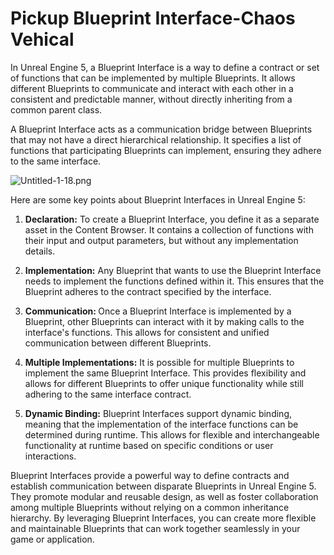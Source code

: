 # Pickup Blueprint Interface-Chaos Vehical

<p class="speechify-inbox-player">In Unreal Engine 5, a Blueprint Interface is a way to define a contract or set of functions that can be implemented by multiple Blueprints. It allows different Blueprints to communicate and interact with each other in a consistent and predictable manner, without directly inheriting from a common parent class.</p>
<p class="speechify-inbox-player">A Blueprint Interface acts as a communication bridge between Blueprints that may not have a direct hierarchical relationship. It specifies a list of functions that participating Blueprints can implement, ensuring they adhere to the same interface.</p>
<p class="speechify-inbox-player"><img style="display: block; margin-left: auto; margin-right: auto;" src="https://vertexschool.instructure.com/courses/289/files/18460/preview?verifier=5cwTOCng28Yc87tcjyN5E9swpAxtmi9vt3OyOrar" alt="Untitled-1-18.png" data-api-endpoint="https://vertexschool.instructure.com/api/v1/courses/289/files/18460" data-api-returntype="File"></p>
<div class="flex-1 overflow-hidden">
<div class="react-scroll-to-bottom--css-boopc-79elbk h-full dark:bg-gray-800">
<div class="react-scroll-to-bottom--css-boopc-1n7m0yu">
<div class="flex flex-col items-center text-sm dark:bg-gray-800">
<div class="group w-full text-gray-800 dark:text-gray-100 border-b border-black/10 dark:border-gray-900/50 bg-gray-50 dark:bg-[#444654]">
<div class="flex p-4 gap-4 text-base md:gap-6 md:max-w-2xl lg:max-w-xl xl:max-w-3xl md:py-6 lg:px-0 m-auto">
<div class="relative flex w-[calc(100%-50px)] flex-col gap-1 md:gap-3 lg:w-[calc(100%-115px)]">
<div class="flex flex-grow flex-col gap-3">
<div class="min-h-[20px] flex flex-col items-start gap-4 whitespace-pre-wrap break-words">
<div class="markdown prose w-full break-words dark:prose-invert light">
<p class="speechify-inbox-player">Here are some key points about Blueprint Interfaces in Unreal Engine 5:</p>
<ol>
<li class="speechify-inbox-player">
<p><strong>Declaration:</strong> To create a Blueprint Interface, you define it as a separate asset in the Content Browser. It contains a collection of functions with their input and output parameters, but without any implementation details.</p>
</li>
<li class="speechify-inbox-player">
<p><strong>Implementation:</strong> Any Blueprint that wants to use the Blueprint Interface needs to implement the functions defined within it. This ensures that the Blueprint adheres to the contract specified by the interface.</p>
</li>
<li class="speechify-inbox-player">
<p><strong>Communication: </strong>Once a Blueprint Interface is implemented by a Blueprint, other Blueprints can interact with it by making calls to the interface's functions. This allows for consistent and unified communication between different Blueprints.</p>
</li>
<li class="speechify-inbox-player">
<p><strong>Multiple Implementations:</strong> It is possible for multiple Blueprints to implement the same Blueprint Interface. This provides flexibility and allows for different Blueprints to offer unique functionality while still adhering to the same interface contract.</p>
</li>
<li class="speechify-inbox-player">
<p><strong>Dynamic Binding:</strong> Blueprint Interfaces support dynamic binding, meaning that the implementation of the interface functions can be determined during runtime. This allows for flexible and interchangeable functionality at runtime based on specific conditions or user interactions.</p>
</li>
</ol>
<p class="speechify-inbox-player">Blueprint Interfaces provide a powerful way to define contracts and establish communication between disparate Blueprints in Unreal Engine 5. They promote modular and reusable design, as well as foster collaboration among multiple Blueprints without relying on a common inheritance hierarchy. By leveraging Blueprint Interfaces, you can create more flexible and maintainable Blueprints that can work together seamlessly in your game or application.</p>
<p class="speechify-inbox-player">&nbsp;</p>
</div>
</div>
</div>
</div>
</div>
</div>
</div>
</div>
</div>
</div>